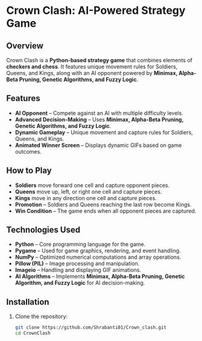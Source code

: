 # Crown Clash: AI-Powered Strategy Game  

## Overview  
Crown Clash is a **Python-based strategy game** that combines elements of **checkers and chess**. It features unique movement rules for Soldiers, Queens, and Kings, along with an AI opponent powered by **Minimax, Alpha-Beta Pruning, Genetic Algorithms, and Fuzzy Logic**.  

## Features  
- **AI Opponent** – Compete against an AI with multiple difficulty levels.  
- **Advanced Decision-Making** – Uses **Minimax, Alpha-Beta Pruning, Genetic Algorithms, and Fuzzy Logic**.  
- **Dynamic Gameplay** – Unique movement and capture rules for Soldiers, Queens, and Kings.  
- **Animated Winner Screen** – Displays dynamic GIFs based on game outcomes.  

## How to Play  
- **Soldiers** move forward one cell and capture opponent pieces.  
- **Queens** move up, left, or right one cell and capture pieces.  
- **Kings** move in any direction one cell and capture pieces.  
- **Promotion** – Soldiers and Queens reaching the last row become Kings.  
- **Win Condition** – The game ends when all opponent pieces are captured.  

## Technologies Used  
- **Python** – Core programming language for the game.  
- **Pygame** – Used for game graphics, rendering, and event handling.  
- **NumPy** – Optimized numerical computations and array operations.  
- **Pillow (PIL)** – Image processing and manipulation.  
- **Imageio** – Handling and displaying GIF animations.  
- **AI Algorithms** – Implements **Minimax, Alpha-Beta Pruning, Genetic Algorithm, and Fuzzy Logic** for AI decision-making.   

## Installation  
1. Clone the repository:  
   ```sh
   git clone https://github.com/Shrabanti01/Crown_clash.git
   cd CrownClash
